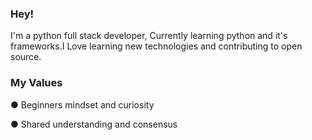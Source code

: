 ### Hey! 


I'm  a  python full stack developer, Currently learning python and it's frameworks.I Love learning new technologies and contributing to open source.

### My Values 

● Beginners mindset and curiosity

● Shared understanding and consensus
